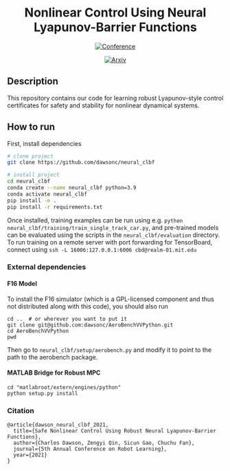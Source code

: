 <div align="center">    
 
# Nonlinear Control Using Neural Lyapunov-Barrier Functions

[![Conference](https://img.shields.io/badge/CoRL-Accepted-success)](https://openreview.net/forum?id=8K5kisAnb_p)
   
[![Arxiv](http://img.shields.io/badge/arxiv-eess.sy:2109.06697-B31B1B.svg)](https://www.nature.com/articles/nature14539)

<!--  
Conference   
-->   
</div>
 
## Description
This repository contains our code for learning robust Lyapunov-style control certificates for safety and stability for nonlinear dynamical systems.

## How to run
First, install dependencies   
```bash
# clone project   
git clone https://github.com/dawsonc/neural_clbf

# install project   
cd neural_clbf
conda create --name neural_clbf python=3.9
conda activate neural_clbf
pip install -e .   
pip install -r requirements.txt
```

Once installed, training examples can be run using e.g. `python neural_clbf/training/train_single_track_car.py`, and pre-trained models can be evaluated using the scripts in the `neural_clbf/evaluation` directory. To run training on a remote server with port forwarding for TensorBoard, connect using `ssh -L 16006:127.0.0.1:6006 cbd@realm-01.mit.edu`

### External dependencies

#### F16 Model
To install the F16 simulator (which is a GPL-licensed component and thus not distributed along with this code), you should also run
```
cd ..  # or wherever you want to put it
git clone git@github.com:dawsonc/AeroBenchVVPython.git
cd AeroBenchVVPython
pwd
```
Then go to `neural_clbf/setup/aerobench.py` and modify it to point to the path to the aerobench package.

#### MATLAB Bridge for Robust MPC

```
cd "matlabroot/extern/engines/python"
python setup.py install
```


### Citation
```
@article{dawson_neural_clbf_2021,
  title={Safe Nonlinear Control Using Robust Neural Lyapunov-Barrier Functions},
  author={Charles Dawson, Zengyi Qin, Sicun Gao, Chuchu Fan},
  journal={5th Annual Conference on Robot Learning},
  year={2021}
}
```   
